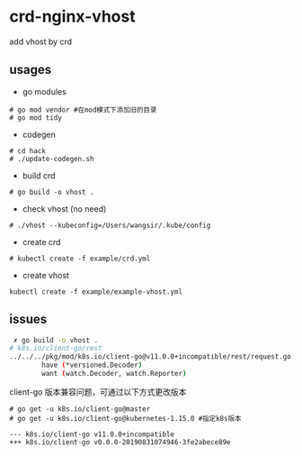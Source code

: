 # crd-nginx-vhost

add vhost by crd

## usages 

* go modules

```
# go mod vendor #在mod模式下添加旧的目录
# go mod tidy
```

* codegen

```
# cd hack
# ./update-codegen.sh
```

* build crd

```
# go build -o vhost .
```

* check vhost (no need)

```
# ./vhost --kubeconfig=/Users/wangsir/.kube/config
```

* create crd

```
# kubectl create -f example/crd.yml
```

* create vhost

```
kubectl create -f example/example-vhost.yml 
```

## issues

```bash
 ✗ go build -o vhost .
# k8s.io/client-go/rest
../../../pkg/mod/k8s.io/client-go@v11.0.0+incompatible/rest/request.go:598:31: not enough arguments in call to watch.NewStreamWatcher
        have (*versioned.Decoder)
        want (watch.Decoder, watch.Reporter)
```

client-go 版本兼容问题，可通过以下方式更改版本


```
# go get -u k8s.io/client-go@master
# go get -u k8s.io/client-go@kubernetes-1.15.0 #指定k8s版本

--- k8s.io/client-go v11.0.0+incompatible
+++ k8s.io/client-go v0.0.0-20190831074946-3fe2abece89e
```
